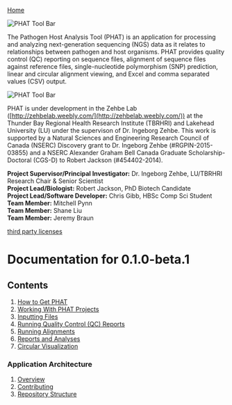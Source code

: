 [Home](https://chgibb.github.io/PHATDocs/)

![PHAT Tool Bar](https://chgibb.github.io//PHATDocs/docs/releases/0.1.0-beta.1/covHPV16.png)

The Pathogen Host Analysis Tool (PHAT) is an application for processing and analyzing next-generation sequencing (NGS) data as it relates to relationships between pathogen and host organisms. PHAT provides quality control (QC) reporting on sequence files, alignment of sequence files against reference files, single-nucleotide polymorphism (SNP) prediction, linear and circular alignment viewing, and Excel and comma separated values (CSV) output.

![PHAT Tool Bar](https://chgibb.github.io//PHATDocs/docs/releases/0.1.0-beta.1/PHATtoolbar.png)

PHAT is under development in the Zehbe Lab ([http://zehbelab.weebly.com/](http://zehbelab.weebly.com/)) at the Thunder Bay Regional Health Research Institute (TBRHRI) and Lakehead University (LU) under the supervison of Dr. Ingeborg Zehbe. This work is supported by a Natural Sciences and Engineering Research Council of Canada (NSERC) Discovery grant to Dr. Ingeborg Zehbe (#RGPIN-2015-03855) and a NSERC Alexander Graham Bell Canada Graduate Scholarship-Doctoral (CGS-D) to Robert Jackson (#454402-2014).

**Project Supervisor/Principal Investigator:** Dr. Ingeborg Zehbe, LU/TBRHRI Research Chair & Senior Scientist    
**Project Lead/Biologist:** Robert Jackson, PhD Biotech Candidate    
**Project Lead/Software Developer:** Chris Gibb, HBSc Comp Sci Student  
**Team Member:** Mitchell Pynn  
**Team Member:** Shane Liu  
**Team Member:** Jeremy Braun  

[third party licenses](https://chgibb.github.io/PHATDocs/docs/releases/0.1.0-beta.1/thirdParty)

# Documentation for 0.1.0-beta.1
## Contents
1. [How to Get PHAT](https://chgibb.github.io/PHATDocs/docs/releases/0.1.0-beta.1/howToGetPHAT)
2. [Working With PHAT Projects](https://chgibb.github.io/PHATDocs/docs/releases/0.1.0-beta.1/projects)
3. [Inputting Files](https://chgibb.github.io/PHATDocs/docs/releases/0.1.0-beta.1/inputtingFiles)
4. [Running Quality Control (QC) Reports](https://chgibb.github.io/PHATDocs/docs/releases/0.1.0-beta.1/QCReports)
5. [Running Alignments](https://chgibb.github.io/PHATDocs/docs/releases/0.1.0-beta.1/runningAlignments)
6. [Reports and Analyses](https://chgibb.github.io/PHATDocs/docs/releases/0.1.0-beta.1/reportsAndAnalyses)
7. [Circular Visualization](https://chgibb.github.io/PHATDocs/docs/releases/0.1.0-beta.1/circularVisualization)

### Application Architecture
1. [Overview](https://chgibb.github.io/PHATDocs/docs/releases/0.1.0-beta.1/archOverview)
2. [Contributing](https://chgibb.github.io/PHATDocs/docs/releases/0.1.0-beta.1/contributingGuide)
3. [Repository Structure](https://chgibb.github.io/PHATDocs/docs/releases/0.1.0-beta.1/repoStructure)
